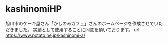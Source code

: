 # kashinomiHP
旭川市のケーキ屋さん「かしのみカフェ」さんのホームページを作成させていただきました。
実績として使用することに同意を頂いております。
url: https://www.potato.ne.jp/kashinomi-a/
